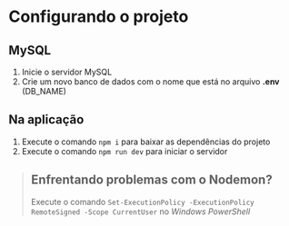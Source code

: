 # Configurando o projeto
## MySQL
 1. Inicie o servidor MySQL
 2. Crie um novo banco de dados com o nome que está no arquivo **.env**  (DB_NAME)

## Na aplicação
1. Execute o comando `npm i` para baixar as dependências do projeto
2. Execute o comando `npm run dev` para iniciar o servidor
> ## Enfrentando problemas com o Nodemon?
> Execute o comando `Set-ExecutionPolicy -ExecutionPolicy RemoteSigned -Scope CurrentUser` no *Windows PowerShell*

